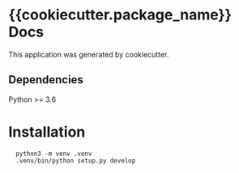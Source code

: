 # {{cookiecutter.package_name}} Docs


This application was generated by cookiecutter.

## Dependencies


Python >= 3.6


# Installation

```
  python3 -m venv .venv
  .venv/bin/python setup.py develop
```


